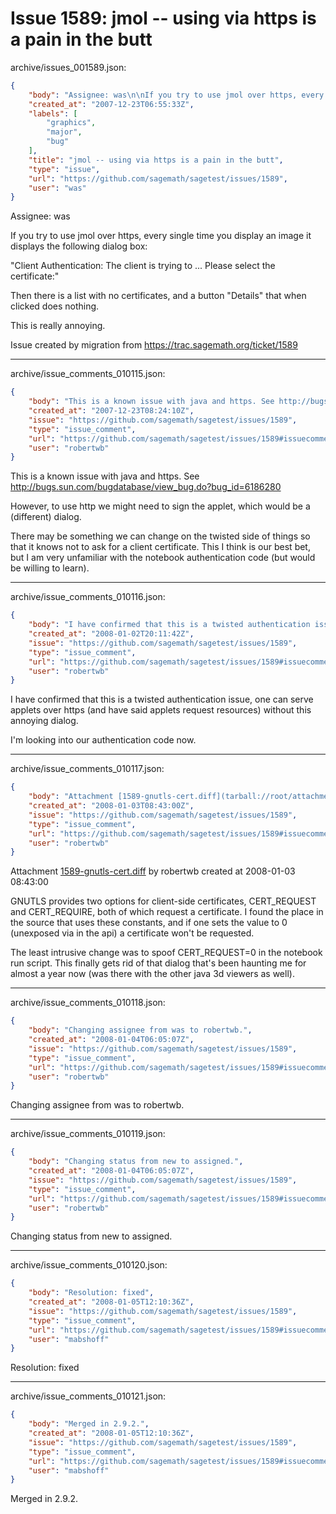 # Issue 1589: jmol -- using via https is a pain in the butt

archive/issues_001589.json:
```json
{
    "body": "Assignee: was\n\nIf you try to use jmol over https, every single time\nyou display an image it displays the following dialog box:\n\n\"Client Authentication: The client is trying to ... Please select\nthe certificate:\"\n\nThen there is a list with no certificates, and a button \"Details\"\nthat when clicked does nothing.    \n\nThis is really annoying.\n\n\nIssue created by migration from https://trac.sagemath.org/ticket/1589\n\n",
    "created_at": "2007-12-23T06:55:33Z",
    "labels": [
        "graphics",
        "major",
        "bug"
    ],
    "title": "jmol -- using via https is a pain in the butt",
    "type": "issue",
    "url": "https://github.com/sagemath/sagetest/issues/1589",
    "user": "was"
}
```
Assignee: was

If you try to use jmol over https, every single time
you display an image it displays the following dialog box:

"Client Authentication: The client is trying to ... Please select
the certificate:"

Then there is a list with no certificates, and a button "Details"
that when clicked does nothing.    

This is really annoying.


Issue created by migration from https://trac.sagemath.org/ticket/1589





---

archive/issue_comments_010115.json:
```json
{
    "body": "This is a known issue with java and https. See http://bugs.sun.com/bugdatabase/view_bug.do?bug_id=6186280\n\nHowever, to use http we might need to sign the applet, which would be a (different) dialog. \n\nThere may be something we can change on the twisted side of things so that it knows not to ask for a client certificate. This I think is our best bet, but I am very unfamiliar with the notebook authentication code (but would be willing to learn).",
    "created_at": "2007-12-23T08:24:10Z",
    "issue": "https://github.com/sagemath/sagetest/issues/1589",
    "type": "issue_comment",
    "url": "https://github.com/sagemath/sagetest/issues/1589#issuecomment-10115",
    "user": "robertwb"
}
```

This is a known issue with java and https. See http://bugs.sun.com/bugdatabase/view_bug.do?bug_id=6186280

However, to use http we might need to sign the applet, which would be a (different) dialog. 

There may be something we can change on the twisted side of things so that it knows not to ask for a client certificate. This I think is our best bet, but I am very unfamiliar with the notebook authentication code (but would be willing to learn).



---

archive/issue_comments_010116.json:
```json
{
    "body": "I have confirmed that this is a twisted authentication issue, one can serve applets over https (and have said applets request resources) without this annoying dialog. \n\nI'm looking into our authentication code now.",
    "created_at": "2008-01-02T20:11:42Z",
    "issue": "https://github.com/sagemath/sagetest/issues/1589",
    "type": "issue_comment",
    "url": "https://github.com/sagemath/sagetest/issues/1589#issuecomment-10116",
    "user": "robertwb"
}
```

I have confirmed that this is a twisted authentication issue, one can serve applets over https (and have said applets request resources) without this annoying dialog. 

I'm looking into our authentication code now.



---

archive/issue_comments_010117.json:
```json
{
    "body": "Attachment [1589-gnutls-cert.diff](tarball://root/attachments/some-uuid/ticket1589/1589-gnutls-cert.diff) by robertwb created at 2008-01-03 08:43:00\n\nGNUTLS provides two options for client-side certificates, CERT_REQUEST and CERT_REQUIRE, both of which request a certificate. I found the place in the source that uses these constants, and if one sets the value to 0 (unexposed via in the api) a certificate won't be requested. \n\nThe least intrusive change was to spoof CERT_REQUEST=0 in the notebook run script. This finally gets rid of that dialog that's been haunting me for almost a year now (was there with the other java 3d viewers as well).",
    "created_at": "2008-01-03T08:43:00Z",
    "issue": "https://github.com/sagemath/sagetest/issues/1589",
    "type": "issue_comment",
    "url": "https://github.com/sagemath/sagetest/issues/1589#issuecomment-10117",
    "user": "robertwb"
}
```

Attachment [1589-gnutls-cert.diff](tarball://root/attachments/some-uuid/ticket1589/1589-gnutls-cert.diff) by robertwb created at 2008-01-03 08:43:00

GNUTLS provides two options for client-side certificates, CERT_REQUEST and CERT_REQUIRE, both of which request a certificate. I found the place in the source that uses these constants, and if one sets the value to 0 (unexposed via in the api) a certificate won't be requested. 

The least intrusive change was to spoof CERT_REQUEST=0 in the notebook run script. This finally gets rid of that dialog that's been haunting me for almost a year now (was there with the other java 3d viewers as well).



---

archive/issue_comments_010118.json:
```json
{
    "body": "Changing assignee from was to robertwb.",
    "created_at": "2008-01-04T06:05:07Z",
    "issue": "https://github.com/sagemath/sagetest/issues/1589",
    "type": "issue_comment",
    "url": "https://github.com/sagemath/sagetest/issues/1589#issuecomment-10118",
    "user": "robertwb"
}
```

Changing assignee from was to robertwb.



---

archive/issue_comments_010119.json:
```json
{
    "body": "Changing status from new to assigned.",
    "created_at": "2008-01-04T06:05:07Z",
    "issue": "https://github.com/sagemath/sagetest/issues/1589",
    "type": "issue_comment",
    "url": "https://github.com/sagemath/sagetest/issues/1589#issuecomment-10119",
    "user": "robertwb"
}
```

Changing status from new to assigned.



---

archive/issue_comments_010120.json:
```json
{
    "body": "Resolution: fixed",
    "created_at": "2008-01-05T12:10:36Z",
    "issue": "https://github.com/sagemath/sagetest/issues/1589",
    "type": "issue_comment",
    "url": "https://github.com/sagemath/sagetest/issues/1589#issuecomment-10120",
    "user": "mabshoff"
}
```

Resolution: fixed



---

archive/issue_comments_010121.json:
```json
{
    "body": "Merged in 2.9.2.",
    "created_at": "2008-01-05T12:10:36Z",
    "issue": "https://github.com/sagemath/sagetest/issues/1589",
    "type": "issue_comment",
    "url": "https://github.com/sagemath/sagetest/issues/1589#issuecomment-10121",
    "user": "mabshoff"
}
```

Merged in 2.9.2.
